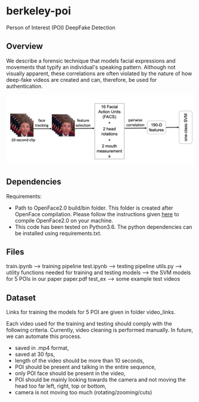 # berkeley-poi

Person of Interest (POI) DeepFake Detection

## Overview

We describe a forensic technique that models facial expressions and movements that typify an individual's speaking pattern. Although not visually apparent, these correlations are often violated by the nature of how deep-fake videos are created and can, therefore, be used for authentication.

![Method Overview](overview.png)

## Dependencies

Requirements:

<ul>
    <li> Path to OpenFace2.0 build/bin folder. This folder is created after OpenFace compilation. Please follow the instructions given <a href="https://github.com/TadasBaltrusaitis/OpenFace/wiki">here</a> to compile OpenFace2.0 on your machine.
    <li> This code has been tested on Python3.6. The python dependencies can be installed using requirements.txt. 
</ul>


## Files

train.ipynb --> training pipeline
test.ipynb --> testing pipeline
utils.py --> utility functions needed for training and testing
models --> the SVM models for 5 POIs in our paper paper.pdf
test_ex --> some example test videos

## Dataset

Links for training the models for 5 POI are given in folder video_links.

Each video used for the training and testing should comply with the following criteria. Currently, video cleaning is performed manually. In future, we can automate this process. 

<ul>
	<li> saved in .mp4 format,
	<li> saved at 30 fps,
	<li> length of the video should be more than 10 seconds,
	<li> POI should be present and talking in the entire sequence,
	<li> only POI face should be present in the video,
	<li> POI should be mainly looking towards the camera and not moving the head too far left, right, top or bottom,
	<li> camera is not moving too much (rotating/zooming/cuts)
</ul>

